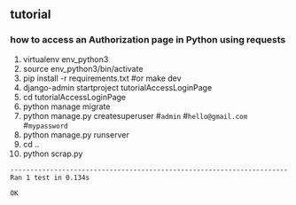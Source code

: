 ## tutorial

### how to access an Authorization page in Python using requests

1.  virtualenv env_python3
2.  source env_python3/bin/activate
1.  pip install -r requirements.txt #or make dev
2.  django-admin startproject tutorialAccessLoginPage
3.  cd tutorialAccessLoginPage
4.  python manage migrate
5.  python manage.py createsuperuser #`admin` #`hello@gmail.com` #`mypassword`
6.  python manage.py runserver
5.  cd ..
6.  python scrap.py


```shell
----------------------------------------------------------------------
Ran 1 test in 0.134s

OK

```
